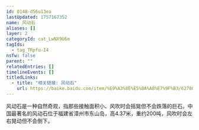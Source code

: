 ```yaml
---
id: 0148-d56u13ea
lastUpdated: 1757167352
name: 风动石
aliases: []
layer: 2
categoryId: cat_LwNX9U6m
tagIds:
  - tag_TRpfu-I4
nsfw: false
parent: ""
relatedEntries: []
timelineEvents: []
titledLinks:
  - title: "相关链接: 风动石"
    url: https://baike.baidu.com/item/%E9%A3%8E%E5%8A%A8%E7%9F%B3/62780
---
```


风动石是一种自然奇观，指那些接触面积小、风吹时会摇晃但不会跌落的巨石。中国最著名的风动石位于福建省漳州市东山岛，高4.37米，重约200吨，风吹时会左右晃动但不会倒下。